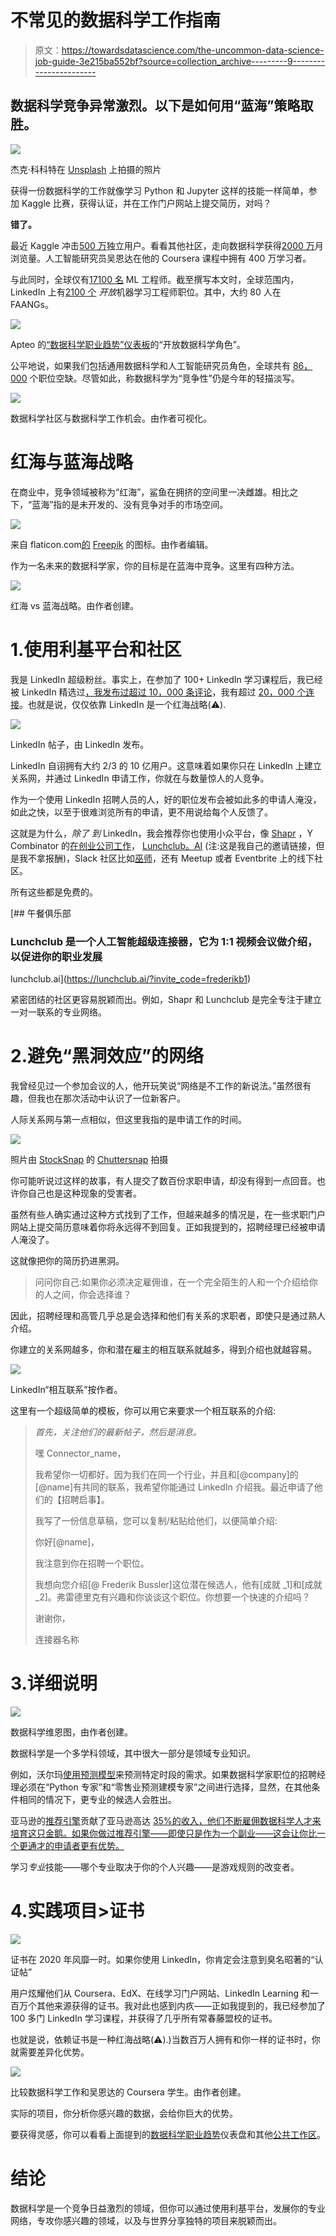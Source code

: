 # 不常见的数据科学工作指南

> 原文：<https://towardsdatascience.com/the-uncommon-data-science-job-guide-3e215ba552bf?source=collection_archive---------9----------------------->

## 数据科学竞争异常激烈。以下是如何用“蓝海”策略取胜。

![](img/03dd011346a7fa72441724c302cdda95.png)

杰克·科科特在 [Unsplash](https://unsplash.com?utm_source=medium&utm_medium=referral) 上拍摄的照片

获得一份数据科学的工作就像学习 Python 和 Jupyter 这样的技能一样简单，参加 Kaggle 比赛，获得认证，并在工作门户网站上提交简历，对吗？

**错了。**

最近 Kaggle 冲击[500 万](https://www.kaggle.com/general/164795)独立用户。看看其他社区，走向数据科学获得[2000 万](/questions-96667b06af5)月浏览量。人工智能研究员吴恩达在他的 Coursera 课程中拥有 400 万学习者。

与此同时，全球仅有[17100 名](https://app.apteo.co/workspaces/2300510291097552329) ML 工程师。截至撰写本文时，全球范围内，LinkedIn 上有[2100 个](https://www.linkedin.com/jobs/search/?geoId=92000000&keywords=%22machine%20learning%20engineer%22&location=Worldwide&start=975) *开放*机器学习工程师职位。其中，大约 80 人在 FAANGs。

![](img/e2907173710fdd8d0966d4099526092e.png)

Apteo 的[“数据科学职业趋势”仪表板](https://app.apteo.co/workspaces/2300510291097552329)的“开放数据科学角色”。

公平地说，如果我们包括通用数据科学和人工智能研究员角色，全球共有 [86，000](https://app.apteo.co/workspaces/2300510291097552329) 个职位空缺。尽管如此，称数据科学为“竞争性”仍是今年的轻描淡写。

![](img/d8fdda46c4d801ac7d60b7246ebca65f.png)

数据科学社区与数据科学工作机会。由作者可视化。

# 红海与蓝海战略

在商业中，竞争领域被称为“红海”，鲨鱼在拥挤的空间里一决雌雄。相比之下，“蓝海”指的是未开发的、没有竞争对手的市场空间。

![](img/cce778322fcc32faa0d31e112aff858c.png)

来自 flaticon.com[的](http://www.flaticon.com/) [Freepik](https://www.flaticon.com/authors/freepik) 的图标。由作者编辑。

作为一名未来的数据科学家，你的目标是在蓝海中竞争。这里有四种方法。

![](img/0b32ed88a6c76ff0a016bc03a9cab034.png)

红海 vs 蓝海战略。由作者创建。

# 1.使用利基平台和社区

我是 LinkedIn 超级粉丝。事实上，在参加了 100+ LinkedIn 学习课程后，我已经被 LinkedIn 精选过[，我发布过](https://www.linkedin.com/feed/update/urn:li:activity:6649046413223309312/)[超过 10，000 条评论](https://www.linkedin.com/posts/frederikbussler_datascience-activity-6513590438765563904-CPMf)，我有超过 [20，000 个连接](https://www.linkedin.com/in/frederikbussler/)。也就是说，仅仅依靠 LinkedIn 是一个红海战略(⚠️).

![](img/ac2da6078d6136601c90a367804fd077.png)

LinkedIn 帖子，由 LinkedIn 发布。

LinkedIn 自诩拥有大约 2/3 的 10 亿用户。这意味着如果你只在 LinkedIn 上建立关系网，并通过 LinkedIn 申请工作，你就在与数量惊人的人竞争。

作为一个使用 LinkedIn 招聘人员的人，好的职位发布会被如此多的申请人淹没，如此之快，以至于很难浏览所有的申请，更不用说给每个人反馈了。

这就是为什么，*除了* *到* LinkedIn，我会推荐你也使用小众平台，像 [Shapr](https://shapr.co/) ，Y Combinator 的[在创业公司工作](https://www.workatastartup.com)， [Lunchclub。AI](https://lunchclub.ai/?invite_code=frederikb1) (注:这是我自己的邀请链接，但是我不拿报酬)，Slack 社区比如[巫师](http://wizards.herokuapp.com/)，还有 Meetup 或者 Eventbrite 上的线下社区。

所有这些都是免费的。

[](https://lunchclub.ai/?invite_code=frederikb1) [## 午餐俱乐部

### Lunchclub 是一个人工智能超级连接器，它为 1:1 视频会议做介绍，以促进你的职业发展

lunchclub.ai](https://lunchclub.ai/?invite_code=frederikb1) 

紧密团结的社区更容易脱颖而出。例如，Shapr 和 Lunchclub 是完全专注于建立一对一联系的专业网络。

# 2.避免“黑洞效应”的网络

我曾经见过一个参加会议的人，他开玩笑说“网络是不工作的新说法。”虽然很有趣，但我也在那次活动中认识了一位新客户。

人际关系网与第一点相似，但这里我指的是申请工作的时间。

![](img/73042598d069d564e4f0f8d173808257.png)

照片由 [StockSnap](https://stocksnap.io) 的 [Chuttersnap](https://stocksnap.io/author/34699) 拍摄

你可能听说过这样的故事，有人提交了数百份求职申请，却没有得到一点回音。也许你自己也是这种现象的受害者。

虽然有些人确实通过这种方式找到了工作，但越来越多的情况是，在一些求职门户网站上提交简历意味着你将永远得不到回复。正如我提到的，招聘经理已经被申请人淹没了。

这就像把你的简历扔进黑洞。

> 问问你自己:如果你必须决定雇佣谁，在一个完全陌生的人和一个介绍给你的人之间，你会选择谁？

因此，招聘经理和高管几乎总是会选择和他们有关系的求职者，即使只是通过熟人介绍。

你建立的关系网越多，你和潜在雇主的相互联系就越多，得到介绍也就越容易。

![](img/4d17e494a6b10760f789ab1f065cd0f7.png)

LinkedIn“相互联系”按作者。

这里有一个超级简单的模板，你可以用它来要求一个相互联系的介绍:

> *首先，关注他们的最新帖子，然后是消息。*
> 
> 嘿 Connector_name，
> 
> 我希望你一切都好。因为我们在同一个行业，并且和[@company]的[@name]有共同的联系，我希望你能通过 LinkedIn 介绍我。最近申请了他们的【招聘启事】。
> 
> 我写了一份信息草稿，您可以复制/粘贴给他们，以便简单介绍:
> 
> 你好[@name]，
> 
> 我注意到你在招聘一个职位。
> 
> 我想向您介绍[@ Frederik Bussler]这位潜在候选人，他有[成就 _1]和[成就 _2]。弗雷德里克有兴趣和你谈谈这个职位。你想要一个快速的介绍吗？
> 
> 谢谢你，
> 
> 连接器名称

# 3.详细说明

![](img/649bcea964c23d18669fc7da2b5dae90.png)

数据科学维恩图，由作者创建。

数据科学是一个多学科领域，其中很大一部分是领域专业知识。

例如，沃尔玛[使用预测模型](https://corporate.walmart.com/newsroom/innovation/20170807/5-ways-walmart-uses-big-data-to-help-customers#:~:text=In%20many%20industries%2C%20big%20data,our%20stores%20and%20e%2Dcommerce.)来预测特定时段的需求。如果数据科学家职位的招聘经理必须在“Python 专家”和“零售业预测建模专家”之间进行选择，显然，在其他条件相同的情况下，更专业的候选人会胜出。

亚马逊的[推荐引擎](https://www.investopedia.com/articles/insights/090716/7-ways-amazon-uses-big-data-stalk-you-amzn.asp)贡献了亚马逊高达 [35%的收入，他们不断雇佣数据科学人才来培育这只金鹅。如果你做过推荐引擎——即使只是作为一个副业——这会让你比一个更通才的申请者更有优势。](https://www.forbes.com/sites/chuckcohn/2015/05/15/a-beginners-guide-to-upselling-and-cross-selling/#27b8d7e52912)

学习*专业*技能——哪个专业取决于你的个人兴趣——是游戏规则的改变者。

# 4.实践项目>证书

![](img/3dd13715ed979cff7ff9293c869fa3c3.png)

证书在 2020 年风靡一时。如果你使用 LinkedIn，你肯定会注意到臭名昭著的“认证帖”

用户炫耀他们从 Coursera、EdX、在线学习门户网站、LinkedIn Learning 和一百万个其他来源获得的证书。我对此也感到内疚——正如我提到的，我已经参加了 100 多门 LinkedIn 学习课程，并获得了几乎所有常春藤盟校的证书。

也就是说，依赖证书是一种红海战略(⚠️).)当数百万人拥有和你一样的证书时，你就需要差异化优势。

![](img/9ac5ce5fb875d84bcc2bdbe433cb5ee8.png)

比较数据科学工作和吴恩达的 Coursera 学生。由作者创建。

实际的项目，你分析你感兴趣的数据，会给你巨大的优势。

要获得灵感，你可以看看上面提到的[数据科学职业趋势](https://app.apteo.co/workspaces/2300510291097552329)仪表盘和其他[公共工作区](https://app.apteo.co/public-workspaces)。

# 结论

数据科学是一个竞争日益激烈的领域，但你可以通过使用利基平台，发展你的专业网络，专攻你感兴趣的领域，以及与世界分享独特的项目来脱颖而出。